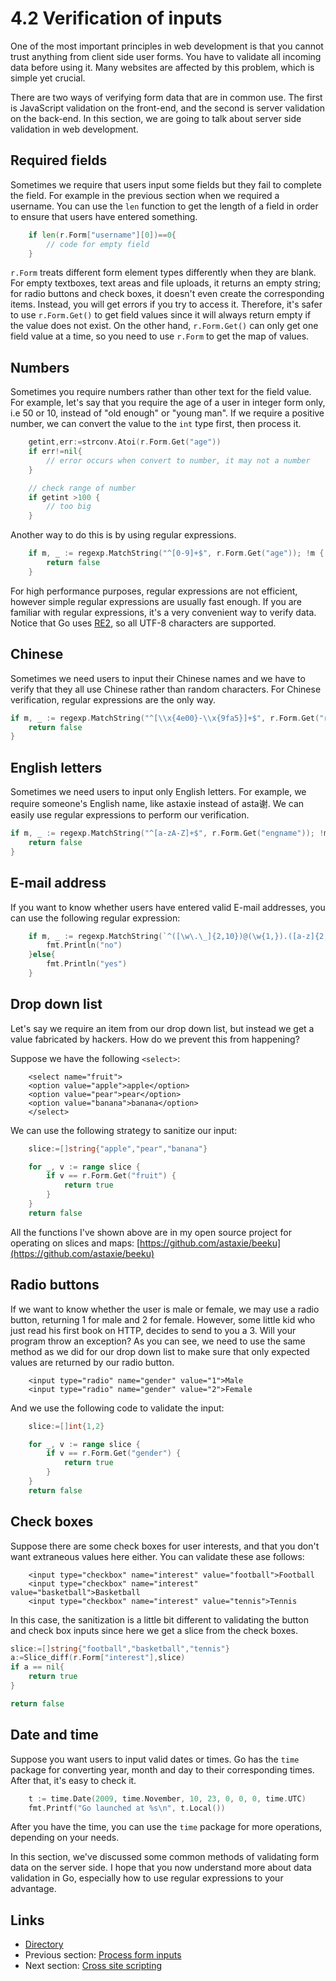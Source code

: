 # 4.2 Verification of inputs

One of the most important principles in web development is that you cannot trust anything from client side user forms. You have to validate all incoming data before using it. Many websites are affected by this problem, which is simple yet crucial.

There are two ways of verifying form data that are in common use. The first is JavaScript validation on the front-end, and the second is server validation on the back-end. In this section, we are going to talk about server side validation in web development.

## Required fields

Sometimes we require that users input some fields but they fail to complete the field. For example in the previous section when we required a username. You can use the `len` function to get the length of a field in order to ensure that users have entered something.

```go
    if len(r.Form["username"][0])==0{
        // code for empty field
    }
```

`r.Form` treats different form element types differently when they are blank. For empty textboxes, text areas and file uploads, it returns an empty string; for radio buttons and check boxes, it doesn't even create the corresponding items. Instead, you will get errors if you try to access it. Therefore, it's safer to use `r.Form.Get()` to get field values since it will always return empty if the value does not exist. On the other hand, `r.Form.Get()` can only get one field value at a time, so you need to use `r.Form` to get the map of values.

## Numbers

Sometimes you require numbers rather than other text for the field value. For example, let's say that you require the age of a user in integer form only, i.e 50 or 10, instead of "old enough" or "young man". If we require a positive number, we can convert the value to the `int` type first, then process it.

```go
    getint,err:=strconv.Atoi(r.Form.Get("age"))
    if err!=nil{
        // error occurs when convert to number, it may not a number
    }

    // check range of number
    if getint >100 {
        // too big
    }
```

Another way to do this is by using regular expressions.

```go
    if m, _ := regexp.MatchString("^[0-9]+$", r.Form.Get("age")); !m {
        return false
    }
```

For high performance purposes, regular expressions are not efficient, however simple regular expressions are usually fast enough. If you are familiar with regular expressions, it's a very convenient way to verify data. Notice that Go uses [RE2](http://code.google.com/p/re2/wiki/Syntax), so all UTF-8 characters are supported.

## Chinese

Sometimes we need users to input their Chinese names and we have to verify that they all use Chinese rather than random characters. For Chinese verification, regular expressions are the only way.

```go
if m, _ := regexp.MatchString("^[\\x{4e00}-\\x{9fa5}]+$", r.Form.Get("realname")); !m {
    return false
}
```

## English letters

Sometimes we need users to input only English letters. For example, we require someone's English name, like astaxie instead of asta谢. We can easily use regular expressions to perform our verification.

```go
if m, _ := regexp.MatchString("^[a-zA-Z]+$", r.Form.Get("engname")); !m {
    return false
}
```

## E-mail address

If you want to know whether users have entered valid E-mail addresses, you can use the following regular expression:

```go
    if m, _ := regexp.MatchString(`^([\w\.\_]{2,10})@(\w{1,}).([a-z]{2,4})$`, r.Form.Get("email")); !m {
        fmt.Println("no")
    }else{
        fmt.Println("yes")
    }
```

## Drop down list

Let's say we require an item from our drop down list, but instead we get a value fabricated by hackers. How do we prevent this from happening?

Suppose we have the following `<select>`:

```markup
    <select name="fruit">
    <option value="apple">apple</option>
    <option value="pear">pear</option>
    <option value="banana">banana</option>
    </select>
```

We can use the following strategy to sanitize our input:

```go
    slice:=[]string{"apple","pear","banana"}

    for _, v := range slice {
        if v == r.Form.Get("fruit") {
            return true
        }
    }
    return false
```

All the functions I've shown above are in my open source project for operating on slices and maps: [https://github.com/astaxie/beeku](https://github.com/astaxie/beeku)

## Radio buttons

If we want to know whether the user is male or female, we may use a radio button, returning 1 for male and 2 for female. However, some little kid who just read his first book on HTTP, decides to send to you a 3. Will your program throw an exception? As you can see, we need to use the same method as we did for our drop down list to make sure that only expected values are returned by our radio button.

```markup
    <input type="radio" name="gender" value="1">Male
    <input type="radio" name="gender" value="2">Female
```

And we use the following code to validate the input:

```go
    slice:=[]int{1,2}

    for _, v := range slice {
        if v == r.Form.Get("gender") {
            return true
        }
    }
    return false
```

## Check boxes

Suppose there are some check boxes for user interests, and that you don't want extraneous values here either. You can validate these ase follows:

```markup
    <input type="checkbox" name="interest" value="football">Football
    <input type="checkbox" name="interest" value="basketball">Basketball
    <input type="checkbox" name="interest" value="tennis">Tennis
```

In this case, the sanitization is a little bit different to validating the button and check box inputs since here we get a slice from the check boxes.

```go
slice:=[]string{"football","basketball","tennis"}
a:=Slice_diff(r.Form["interest"],slice)
if a == nil{
    return true
}

return false
```

## Date and time

Suppose you want users to input valid dates or times. Go has the `time` package for converting year, month and day to their corresponding times. After that, it's easy to check it.

```go
    t := time.Date(2009, time.November, 10, 23, 0, 0, 0, time.UTC)
    fmt.Printf("Go launched at %s\n", t.Local())
```

After you have the time, you can use the `time` package for more operations, depending on your needs.

In this section, we've discussed some common methods of validating form data on the server side. I hope that you now understand more about data validation in Go, especially how to use regular expressions to your advantage.

## Links

* [Directory](preface.md)
* Previous section: [Process form inputs](04.1.md)
* Next section: [Cross site scripting](04.3.md)

